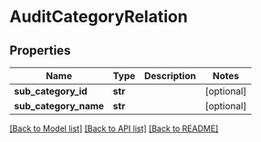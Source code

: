 # AuditCategoryRelation

## Properties
Name | Type | Description | Notes
------------ | ------------- | ------------- | -------------
**sub_category_id** | **str** |  | [optional] 
**sub_category_name** | **str** |  | [optional] 

[[Back to Model list]](../README.md#documentation-for-models) [[Back to API list]](../README.md#documentation-for-api-endpoints) [[Back to README]](../README.md)


